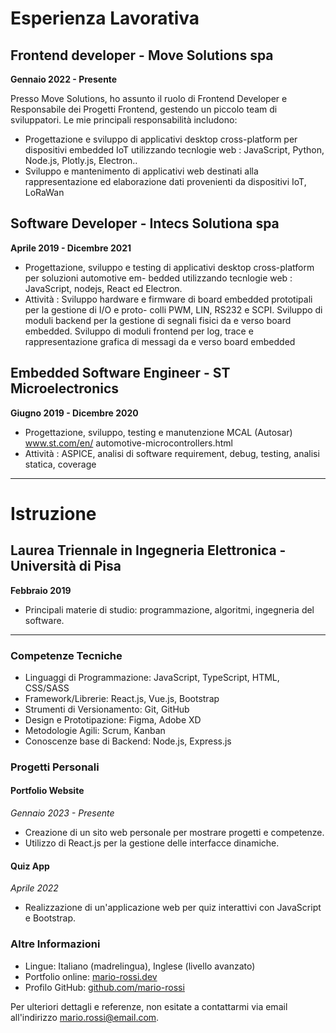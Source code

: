 # Esperienza Lavorativa

## Frontend developer - Move Solutions spa
**Gennaio 2022 - Presente**

Presso Move Solutions, ho assunto il ruolo di Frontend Developer e Responsabile dei Progetti Frontend, gestendo un piccolo team di sviluppatori. Le mie principali responsabilità includono:

- Progettazione e sviluppo di applicativi desktop cross-platform per dispositivi embedded IoT utilizzando tecnlogie web : JavaScript, Python, Node.js, Plotly.js, Electron..
- Sviluppo e mantenimento di applicativi web destinati alla rappresentazione ed elaborazione dati provenienti da dispositivi IoT, LoRaWan


## Software Developer - Intecs Solutiona spa
**Aprile 2019 - Dicembre 2021**
- Progettazione, sviluppo e testing di applicativi desktop cross-platform per soluzioni automotive em-
bedded utilizzando tecnlogie web : JavaScript, nodejs, React ed Electron.
- Attività : Sviluppo hardware e firmware di board embedded prototipali per la gestione di I/O e proto-
colli PWM, LIN, RS232 e SCPI. Sviluppo di moduli backend per la gestione di segnali fisici da e verso
board embedded. Sviluppo di moduli frontend per log, trace e rappresentazione grafica di messagi
da e verso board embedded

## Embedded Software Engineer - ST Microelectronics
**Giugno 2019 - Dicembre 2020**
- Progettazione, sviluppo, testing e manutenzione MCAL (Autosar) www.st.com/en/
automotive-microcontrollers.html
- Attività : ASPICE, analisi di software requirement, debug, testing, analisi statica, coverage


---

# Istruzione

## Laurea Triennale in Ingegneria Elettronica - Università di Pisa
**Febbraio 2019**
- Principali materie di studio: programmazione, algoritmi, ingegneria del software.


---

### Competenze Tecniche

- Linguaggi di Programmazione: JavaScript, TypeScript, HTML, CSS/SASS
- Framework/Librerie: React.js, Vue.js, Bootstrap
- Strumenti di Versionamento: Git, GitHub
- Design e Prototipazione: Figma, Adobe XD
- Metodologie Agili: Scrum, Kanban
- Conoscenze base di Backend: Node.js, Express.js


### Progetti Personali

#### Portfolio Website
*Gennaio 2023 - Presente*
- Creazione di un sito web personale per mostrare progetti e competenze.
- Utilizzo di React.js per la gestione delle interfacce dinamiche.

#### Quiz App
*Aprile 2022*
- Realizzazione di un'applicazione web per quiz interattivi con JavaScript e Bootstrap.


### Altre Informazioni

- Lingue: Italiano (madrelingua), Inglese (livello avanzato)
- Portfolio online: [mario-rossi.dev](https://www.mario-rossi.dev)
- Profilo GitHub: [github.com/mario-rossi](https://github.com/mario-rossi)


Per ulteriori dettagli e referenze, non esitate a contattarmi via email all'indirizzo mario.rossi@email.com.

